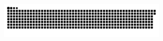 <picture>
  <source media="(prefers-color-scheme: dark)" srcset="https://raw.githubusercontent.com/MarineHakobyan/MarineHakobyan/c66a5bbca9028ef43a482b77779db32fd879d6c4/github-contribution-grid-snake-dark.svg" />
  <source media="(prefers-color-scheme: light)" srcset="https://raw.githubusercontent.com/MarineHakobyan/MarineHakobyan/c66a5bbca9028ef43a482b77779db32fd879d6c4/github-contribution-grid-snake.svg" />
  <img alt="github-snake" src="https://raw.githubusercontent.com/MarineHakobyan/MarineHakobyan/c66a5bbca9028ef43a482b77779db32fd879d6c4/github-contribution-grid-snake-dark.svg" />
</picture>
